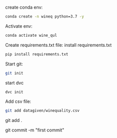create conda env:
```bash
conda create -n wineq python=3.7 -y
```

Activate env:
```bash
conda activate wine_qul
```

Create requirements.txt file:
install requirements.txt
```bash
pip install requirements.txt
```
Start git:
```bash
git init
```
start dvc
```bash
dvc init
```
Add csv file:
```bash
git add datagiven/winequality.csv
```

git add .

git commit -m "first commit"
